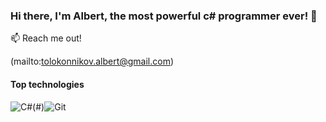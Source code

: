 ### Hi there, I'm Albert, the most powerful c# programmer ever! 👋


📫 Reach me out!

(mailto:tolokonnikov.albert@gmail.com)

#### Top technologies 

![C#](https://img.shields.io/badge/C%23-239120?style=for-the-badge&logo=c-sharp&logoColor=white)(#)![Git](https://img.shields.io/badge/GIT-E44C30?style=for-the-badge&logo=git&logoColor=white)
